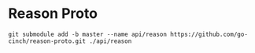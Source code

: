 # Reason Proto

```shell
git submodule add -b master --name api/reason https://github.com/go-cinch/reason-proto.git ./api/reason
```